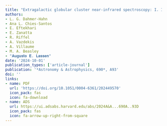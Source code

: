 ```yaml
---
title: "Extragalactic globular cluster near-infrared spectroscopy: I. Integrated near-infrared spectra of Centaurus A/NGC 5128"
authors:
- L. G. Dahmer-Hahn
- Ana L. Chies-Santos
- E. Eftekhari
- E. Zanatta
- R. Riffel
- A. Vazdekis
- A. Villaume
- M. A. Beasley
- "𝐀𝐮𝐠𝐮𝐬𝐭𝐨 𝐄. 𝐋𝐚𝐬𝐬𝐞𝐧"
date: '2024-10-01'
publication_types: ['article-journal']
publication: '*Astronomy & Astrophysics, 690*, A93'
doi: ''
links:
- name: PDF
  url: 'https://doi.org/10.1051/0004-6361/202449570'
  icon_pack: fas
  icon: fa-download
- name: ADS
  url: https://ui.adsabs.harvard.edu/abs/2024A&A...690A..93D
  icon_pack: fas
  icon: fa-arrow-up-right-from-square
---
```

